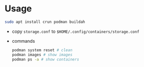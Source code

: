 # Usage

```bash
sudo apt install crun podman buildah
```

- copy `storage.conf` to `$HOME/.config/containers/storage.conf`

- commands

  ```bash
  podman system reset # clean
  podman images # show images
  podman ps -a # show containers
  ```
